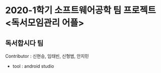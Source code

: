 # 2020-1학기 소프트웨어공학 팀 프로젝트 <독서모임관리 어플>  

## 독서합시다 팀
Contributor : 신현승, 임태빈, 신형범, 안지민

* tool : android studio
